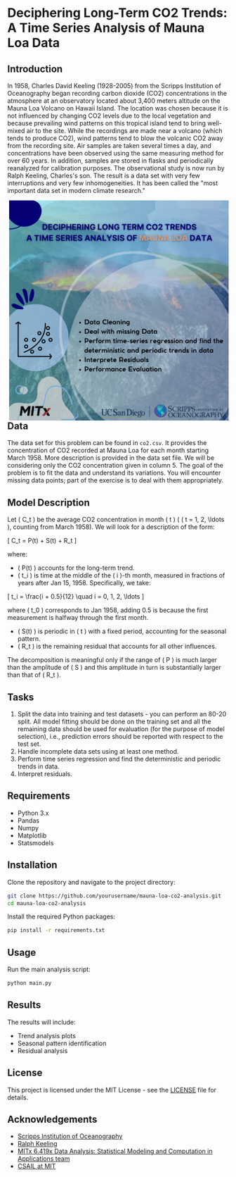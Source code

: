 # Deciphering Long-Term CO2 Trends: A Time Series Analysis of Mauna Loa Data

## Introduction

In 1958, Charles David Keeling (1928-2005) from the Scripps Institution of Oceanography began recording carbon dioxide (CO2) concentrations in the atmosphere at an observatory located about 3,400 meters altitude on the Mauna Loa Volcano on Hawaii Island. The location was chosen because it is not influenced by changing CO2 levels due to the local vegetation and because prevailing wind patterns on this tropical island tend to bring well-mixed air to the site. While the recordings are made near a volcano (which tends to produce CO2), wind patterns tend to blow the volcanic CO2 away from the recording site. Air samples are taken several times a day, and concentrations have been observed using the same measuring method for over 60 years. In addition, samples are stored in flasks and periodically reanalyzed for calibration purposes. The observational study is now run by Ralph Keeling, Charles's son. The result is a data set with very few interruptions and very few inhomogeneities. It has been called the "most important data set in modern climate research."


<img src="_Genomics and High Dimensional Data (3).png" alt="Image" width="500" align="right">

## Data

The data set for this problem can be found in `co2.csv`. It provides the concentration of CO2 recorded at Mauna Loa for each month starting March 1958. More description is provided in the data set file. We will be considering only the CO2 concentration given in column 5. The goal of the problem is to fit the data and understand its variations. You will encounter missing data points; part of the exercise is to deal with them appropriately.

## Model Description

Let \( C_t \) be the average CO2 concentration in month \( t \) ( \( t = 1, 2, \ldots \), counting from March 1958). We will look for a description of the form:

\[ C_t = P(t) + S(t) + R_t \]

where:

- \( P(t) \) accounts for the long-term trend.
- \( t_i \) is time at the middle of the \( i \)-th month, measured in fractions of years after Jan 15, 1958. Specifically, we take:

\[ t_i = \frac{i + 0.5}{12} \quad i = 0, 1, 2, \ldots \]

where \( t_0 \) corresponds to Jan 1958, adding 0.5 is because the first measurement is halfway through the first month.

- \( S(t) \) is periodic in \( t \) with a fixed period, accounting for the seasonal pattern.
- \( R_t \) is the remaining residual that accounts for all other influences.

The decomposition is meaningful only if the range of \( P \) is much larger than the amplitude of \( S \) and this amplitude in turn is substantially larger than that of \( R_t \).

## Tasks

1. Split the data into training and test datasets - you can perform an 80-20 split. All model fitting should be done on the training set and all the remaining data should be used for evaluation (for the purpose of model selection), i.e., prediction errors should be reported with respect to the test set.
2. Handle incomplete data sets using at least one method.
3. Perform time series regression and find the deterministic and periodic trends in data.
4. Interpret residuals.

## Requirements

- Python 3.x
- Pandas
- Numpy
- Matplotlib
- Statsmodels

## Installation

Clone the repository and navigate to the project directory:

```bash
git clone https://github.com/yourusername/mauna-loa-co2-analysis.git
cd mauna-loa-co2-analysis
```
Install the required Python packages:
``` bash 
pip install -r requirements.txt
```
## Usage

Run the main analysis script:

```bash
python main.py
```
## Results

The results will include:

- Trend analysis plots
- Seasonal pattern identification
- Residual analysis

## License

This project is licensed under the MIT License - see the [LICENSE](LICENSE) file for details.

## Acknowledgements

- [Scripps Institution of Oceanography](https://scripps.ucsd.edu/)
- [Ralph Keeling](https://en.wikipedia.org/wiki/Ralph_Keeling)
- [MITx 6.419x Data Analysis: Statistical Modeling and Computation in Applications team](https://www.edx.org/learn/data-analysis/massachusetts-institute-of-technology-data-analysis-statistical-modeling-and-computation-in-applications)
- [CSAIL at MIT](https://www.csail.mit.edu/)


